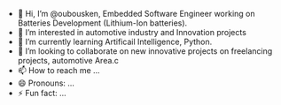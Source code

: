 - 👋 Hi, I’m @oubousken, Embedded Software Engineer working on Batteries Development (Lithium-Ion batteries).
- 👀 I’m interested in automotive industry and Innovation projects
- 🌱 I’m currently learning Artificail Intelligence, Python. 
- 💞️ I’m looking to collaborate on new  innovative projects on freelancing projects, automotive Area.c
- 📫 How to reach me ...
- 😄 Pronouns: ...
- ⚡ Fun fact: ...
